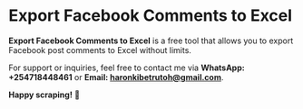 # Export Facebook Comments to Excel

**Export Facebook Comments to Excel** is a free tool that allows you to export Facebook post comments to Excel without limits.

For support or inquiries, feel free to contact me via **WhatsApp: +254718448461** or **Email: haronkibetrutoh@gmail.com**.

**Happy scraping!** 🚀
